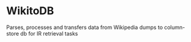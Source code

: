 # WikitoDB
Parses, processes and transfers data from Wikipedia dumps to column-store db for IR retrieval tasks
